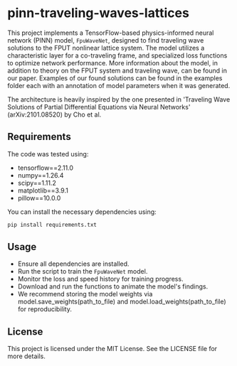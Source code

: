 # pinn-traveling-waves-lattices

This project implements a TensorFlow-based physics-informed neural network (PINN) model, `FpuWaveNet`, designed to find traveling wave solutions to the FPUT nonlinear lattice system. The model utilizes a characteristic layer for a co-traveling frame, and specialized loss functions to optimize network performance. More information about the model, in addition to theory on the FPUT system and traveling wave, can be found in our paper. Examples of our found solutions can be found in the examples folder each with an annotation of model parameters when it was generated.

The architecture is heavily inspired by the one presented in 'Traveling Wave Solutions of Partial Differential Equations via Neural Networks' (arXiv:2101.08520) by Cho et al.

## Requirements

The code was tested using:

- tensorflow==2.11.0
- numpy==1.26.4
- scipy==1.11.2
- matplotlib==3.9.1
- pillow==10.0.0

You can install the necessary dependencies using:

```bash
pip install requirements.txt
```

## Usage
- Ensure all dependencies are installed.
- Run the script to train the `FpuWaveNet` model.
- Monitor the loss and speed history for training progress.
- Download and run the functions to animate the model's findings.
- We recommend storing the model weights via model.save_weights(path_to_file) and model.load_weights(path_to_file) for reproducibility. 

## License
This project is licensed under the MIT License. See the LICENSE file for more details.
